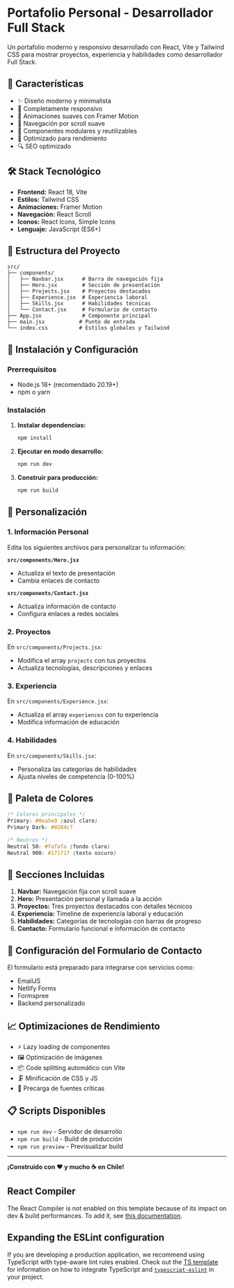 # Portafolio Personal - Desarrollador Full Stack

Un portafolio moderno y responsivo desarrollado con React, Vite y Tailwind CSS para mostrar proyectos, experiencia y habilidades como desarrollador Full Stack.

## 🎯 Características

- ✨ Diseño moderno y minimalista
- 📱 Completamente responsivo
- 🎨 Animaciones suaves con Framer Motion
- 🎯 Navegación por scroll suave
- 🎪 Componentes modulares y reutilizables
- 🚀 Optimizado para rendimiento
- 🔍 SEO optimizado

## 🛠 Stack Tecnológico

- **Frontend:** React 18, Vite
- **Estilos:** Tailwind CSS
- **Animaciones:** Framer Motion
- **Navegación:** React Scroll
- **Iconos:** React Icons, Simple Icons
- **Lenguaje:** JavaScript (ES6+)

## 📁 Estructura del Proyecto

```
src/
├── components/
│   ├── Navbar.jsx      # Barra de navegación fija
│   ├── Hero.jsx        # Sección de presentación
│   ├── Projects.jsx    # Proyectos destacados
│   ├── Experience.jsx  # Experiencia laboral
│   ├── Skills.jsx      # Habilidades técnicas
│   └── Contact.jsx     # Formulario de contacto
├── App.jsx             # Componente principal
├── main.jsx           # Punto de entrada
└── index.css          # Estilos globales y Tailwind
```

## 🚀 Instalación y Configuración

### Prerrequisitos
- Node.js 18+ (recomendado 20.19+)
- npm o yarn

### Instalación

1. **Instalar dependencias:**
   ```bash
   npm install
   ```

2. **Ejecutar en modo desarrollo:**
   ```bash
   npm run dev
   ```

3. **Construir para producción:**
   ```bash
   npm run build
   ```

## 📝 Personalización

### 1. Información Personal
Edita los siguientes archivos para personalizar tu información:

**`src/components/Hero.jsx`**
- Actualiza el texto de presentación
- Cambia enlaces de contacto

**`src/components/Contact.jsx`**
- Actualiza información de contacto
- Configura enlaces a redes sociales

### 2. Proyectos
En `src/components/Projects.jsx`:
- Modifica el array `projects` con tus proyectos
- Actualiza tecnologías, descripciones y enlaces

### 3. Experiencia
En `src/components/Experience.jsx`:
- Actualiza el array `experiences` con tu experiencia
- Modifica información de educación

### 4. Habilidades
En `src/components/Skills.jsx`:
- Personaliza las categorías de habilidades
- Ajusta niveles de competencia (0-100%)

## 🎨 Paleta de Colores

```css
/* Colores principales */
Primary: #0ea5e9 (azul claro)
Primary Dark: #0284c7

/* Neutros */
Neutral 50: #fafafa (fondo claro)
Neutral 900: #171717 (texto oscuro)
```

## 📱 Secciones Incluidas

1. **Navbar:** Navegación fija con scroll suave
2. **Hero:** Presentación personal y llamada a la acción
3. **Proyectos:** Tres proyectos destacados con detalles técnicos
4. **Experiencia:** Timeline de experiencia laboral y educación
5. **Habilidades:** Categorías de tecnologías con barras de progreso
6. **Contacto:** Formulario funcional e información de contacto

## 🔧 Configuración del Formulario de Contacto

El formulario está preparado para integrarse con servicios como:
- EmailJS
- Netlify Forms
- Formspree
- Backend personalizado

## 📈 Optimizaciones de Rendimiento

- ⚡ Lazy loading de componentes
- 🖼 Optimización de imágenes
- 📦 Code splitting automático con Vite
- 🗜 Minificación de CSS y JS
- 🚀 Precarga de fuentes críticas

## 📋 Scripts Disponibles

- `npm run dev` - Servidor de desarrollo
- `npm run build` - Build de producción
- `npm run preview` - Previsualizar build

---

**¡Construido con ❤️ y mucho ☕ en Chile!**

## React Compiler

The React Compiler is not enabled on this template because of its impact on dev & build performances. To add it, see [this documentation](https://react.dev/learn/react-compiler/installation).

## Expanding the ESLint configuration

If you are developing a production application, we recommend using TypeScript with type-aware lint rules enabled. Check out the [TS template](https://github.com/vitejs/vite/tree/main/packages/create-vite/template-react-ts) for information on how to integrate TypeScript and [`typescript-eslint`](https://typescript-eslint.io) in your project.
